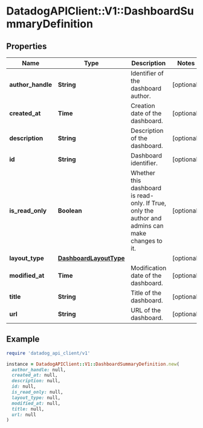 # DatadogAPIClient::V1::DashboardSummaryDefinition

## Properties

| Name | Type | Description | Notes |
| ---- | ---- | ----------- | ----- |
| **author_handle** | **String** | Identifier of the dashboard author. | [optional] |
| **created_at** | **Time** | Creation date of the dashboard. | [optional] |
| **description** | **String** | Description of the dashboard. | [optional] |
| **id** | **String** | Dashboard identifier. | [optional] |
| **is_read_only** | **Boolean** | Whether this dashboard is read-only. If True, only the author and admins can make changes to it. | [optional] |
| **layout_type** | [**DashboardLayoutType**](DashboardLayoutType.md) |  | [optional] |
| **modified_at** | **Time** | Modification date of the dashboard. | [optional] |
| **title** | **String** | Title of the dashboard. | [optional] |
| **url** | **String** | URL of the dashboard. | [optional] |

## Example

```ruby
require 'datadog_api_client/v1'

instance = DatadogAPIClient::V1::DashboardSummaryDefinition.new(
  author_handle: null,
  created_at: null,
  description: null,
  id: null,
  is_read_only: null,
  layout_type: null,
  modified_at: null,
  title: null,
  url: null
)
```

